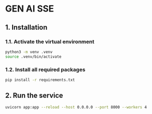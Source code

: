# GEN AI SSE

## 1. Installation
### 1.1. Activate the virtual environment
```bash
python3 -m venv .venv
source .venv/bin/activate
```

### 1.2. Install all required packages
```bash
pip install -r requirements.txt
```


## 2. Run the service
```bash
uvicorn app:app --reload --host 0.0.0.0 --port 8000 --workers 4
```
